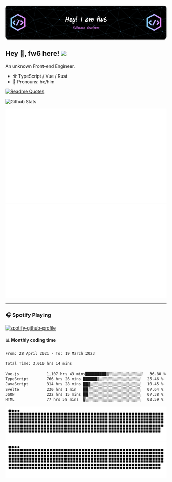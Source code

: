 ![Header](github-header-image.png)

## Hey 👋, fw6 here! <img src="https://github.githubassets.com/images/mona-whisper.gif" height="24" />


An unknown Front-end Engineer.

-   :hammer_and_pick: TypeScript / Vue / Rust
-   :man: Pronouns: he/him


[![Readme Quotes](https://quotes-github-readme.vercel.app/api?type=horizontal&theme=algolia)](https://github.com/piyushsuthar/github-readme-quotes)



![Github Stats](https://github-readme-stats.vercel.app/api?username=fw6&bg_color=30,e96443,904e95&title_color=fff&text_color=fff)

![](https://raw.githubusercontent.com/fw6/github-stats-transparent/output/generated/overview.svg)
![](https://raw.githubusercontent.com/fw6/github-stats-transparent/output/generated/languages.svg)


---

### 🎧 Spotify Playing

<!-- ![spotify-github-profile](/img/default.svg) -->

[![spotify-github-profile](https://spotify-github-profile.vercel.app/api/view?uid=r6wn4hdvypv0lkzyrj0e0pjct&cover_image=true&theme=default&bar_color=53b14f&bar_color_cover=true)](https://github.com/kittinan/spotify-github-profile)
#### :bar_chart: Monthly coding time

<!--START_SECTION:waka-->

```text
From: 28 April 2021 - To: 19 March 2023

Total Time: 3,010 hrs 14 mins

Vue.js            1,107 hrs 43 mins█████████▒░░░░░░░░░░░░░░░   36.80 %
TypeScript        766 hrs 26 mins ██████▒░░░░░░░░░░░░░░░░░░   25.46 %
JavaScript        314 hrs 28 mins ██▓░░░░░░░░░░░░░░░░░░░░░░   10.45 %
Svelte            230 hrs 1 min   ██░░░░░░░░░░░░░░░░░░░░░░░   07.64 %
JSON              222 hrs 15 mins ██░░░░░░░░░░░░░░░░░░░░░░░   07.38 %
HTML              77 hrs 58 mins  ▓░░░░░░░░░░░░░░░░░░░░░░░░   02.59 %
```

<!--END_SECTION:waka-->




![github contribution grid snake animation](https://raw.githubusercontent.com/platane/platane/output/github-contribution-grid-snake-dark.svg#gh-dark-mode-only)![github contribution grid snake animation](https://raw.githubusercontent.com/platane/platane/output/github-contribution-grid-snake.svg#gh-light-mode-only)
